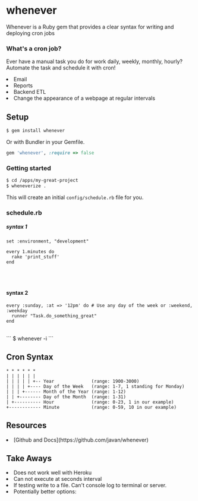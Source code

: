 # whenever

Whenever is a Ruby gem that provides a clear syntax for writing and deploying cron jobs

### What's a cron job?
Ever have a manual task you do for work daily, weekly, monthly, hourly? Automate the task and schedule it with cron!

<li> Email
<li> Reports
<li> Backend ETL
<li> Change the appearance of a webpage at regular intervals

## Setup


```sh
$ gem install whenever
```

Or with Bundler in your Gemfile.

```ruby
gem 'whenever', :require => false
```

### Getting started

```sh
$ cd /apps/my-great-project
$ wheneverize .
```

This will create an initial `config/schedule.rb` file for you.

### schedule.rb

##### syntax 1
```
set :environment, "development"

every 1.minutes do
  rake 'print_stuff'
end
```
<br><br>
#### syntax 2
```
every :sunday, :at => '12pm' do # Use any day of the week or :weekend, :weekday
  runner "Task.do_something_great"
end
```
<br>
```
$ whenever -i
```


## Cron Syntax

```
* * * * * *
| | | | | |
| | | | | +-- Year              (range: 1900-3000)
| | | | +---- Day of the Week   (range: 1-7, 1 standing for Monday)
| | | +------ Month of the Year (range: 1-12)
| | +-------- Day of the Month  (range: 1-31)
| +---------- Hour              (range: 0-23, 1 in our example)
+------------ Minute            (range: 0-59, 10 in our example)
```

## Resources

<li> [Github and Docs](https://github.com/javan/whenever)


## Take Aways

<li> Does not work well with Heroku
<li> Can not execute at seconds interval
<li> If testing write to a file. Can't console log to terminal or server.
<li> Potentially better options:  
